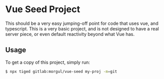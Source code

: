 # Vue Seed Project

This should be a very easy jumping-off point for code that uses vue, and typescript. This is a very basic project, and 
is not designed to have a real server piece, or even default reactivity beyond what Vue has.

## Usage

To get a copy of this project, simply run:

```bash
$ npx tiged gitlab:morgul/vue-seed my-proj -m=git
```
